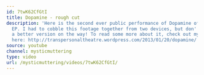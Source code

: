 ```yaml
---
id: 7twK62CfGtI
title: Dopamine - rough cut
description: 'Here is the second ever public performance of Dopamine off of my upcoming
  EP. I had to cobble this footage together from two devices, but don''t worry, there''s
  a better version on the way! To read some more about it, check out my blog entry
  here: http://transpersonaltheatre.wordpress.com/2013/01/20/dopamine/'
source: youtube
channel: mysticmuttering
type: video
url: /mysticmuttering/videos/7twK62CfGtI/
---
```

